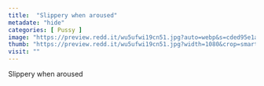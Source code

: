 ```yaml
---
title:  "Slippery when aroused"
metadate: "hide"
categories: [ Pussy ]
image: "https://preview.redd.it/wu5ufwi19cn51.jpg?auto=webp&s=cded95e1a8538e4fee15acef8da16bbef83bfb2b"
thumb: "https://preview.redd.it/wu5ufwi19cn51.jpg?width=1080&crop=smart&auto=webp&s=9863a652d5906221b529390cefbd4e479365d05f"
visit: ""
---
```

Slippery when aroused
